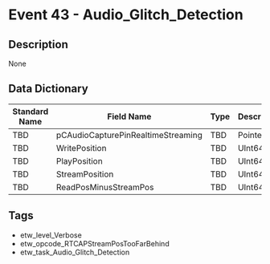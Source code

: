 # Event 43 - Audio_Glitch_Detection

## Description
None

## Data Dictionary
|Standard Name|Field Name|Type|Description|Sample Value|
|---|---|---|---|---|
|TBD|pCAudioCapturePinRealtimeStreaming|TBD|Pointer|None|None|
|TBD|WritePosition|TBD|UInt64|None|None|
|TBD|PlayPosition|TBD|UInt64|None|None|
|TBD|StreamPosition|TBD|UInt64|None|None|
|TBD|ReadPosMinusStreamPos|TBD|UInt64|None|None|

## Tags
* etw_level_Verbose
* etw_opcode_RTCAPStreamPosTooFarBehind
* etw_task_Audio_Glitch_Detection